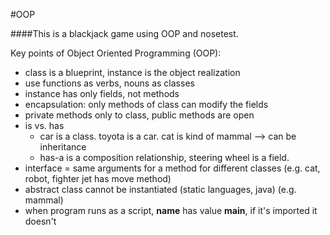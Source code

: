 #OOP

####This is a blackjack game using OOP and nosetest.

Key points of Object Oriented Programming (OOP):

- class is a blueprint, instance is the object realization
- use functions as verbs, nouns as classes
- instance has only fields, not methods
- encapsulation: only methods of class can modify the fields
- private methods only to class, public methods are open 
- is vs. has
	- car is a class. toyota is a car. cat is kind of mammal --> can be inheritance
	- has-a is a composition relationship, steering wheel is a field. 
- interface = same arguments for a method for different classes (e.g. cat, robot, fighter jet has move method)
- abstract class cannot be instantiated (static languages, java) (e.g. mammal)
- when program runs as a script, __name__ has value __main__, if it's imported it doesn't
